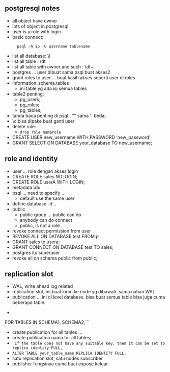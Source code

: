 ## postgresql notes
- all object have owner
- lots of object in postgresql
- user is a role with login
- basic connect:
  ```
    psql -h ip -U username tablename
  ```
- list all database: \l
- list all table : \dt
- list all table with owner and such : \dt+
- postgres ... user dibuat sama psql buat akses2
- grant roles to user ... buat kasih akses seperti user di roles
- information_schema.tables
  - ini table yg ada isi semua tables
- table2 penting:
  - pg_users;
  - pg_roles;
  - pg_tables;
- tanda baca penting di psql.. "" sama '' beda;
- \c bisa dipake buat ganti user
- delete role:
  - ``` drop role namarole ```
- CREATE USER new_username WITH PASSWORD 'new_password';
- GRANT SELECT ON DATABASE your_database TO new_username;

## role and identity
- user ... role dengan akses login
- CREATE ROLE sales NOLOGIN;
- CREATE ROLE userA WITH LOGIN;
- metadata \du
- psql ... need to specify ..
  - default use the same user
- define database -d .. 
- public 
  - public group ... public can do
  - anybody can do connect
  - public, is not a role
- revoke connect permission from user
- REVOKE ALL ON DATABASE test FROM p
- GRANT sales to usera;
- GRANT CONNECT ON DATABASE test TO sales;
- postgres itu superuser
- revoke all on schema public from public;

## replication slot
- WAL, write ahead log related
- replication slot, ini buat kirim ke node yg dibawah. sama nahan WAL
- publication ... ini di level database. bisa buat semua table bisa juga cuma beberapa table.
- ```CREATE PUBLICATION PUBLICATION_NAME
FOR TABLES IN SCHEMA1, SCHEMA2;```
- create publication for all tables ...
- create publication nama for all tables;
- ``` If the table does not have any suitable key, then it can be set to replica identity FULL,```
- ```ALTER TABLE your_table_name REPLICA IDENTITY FULL;```
- satu replication slot, satu nodes subscriber
- publisher fungsinya cuma buat expose keluar


